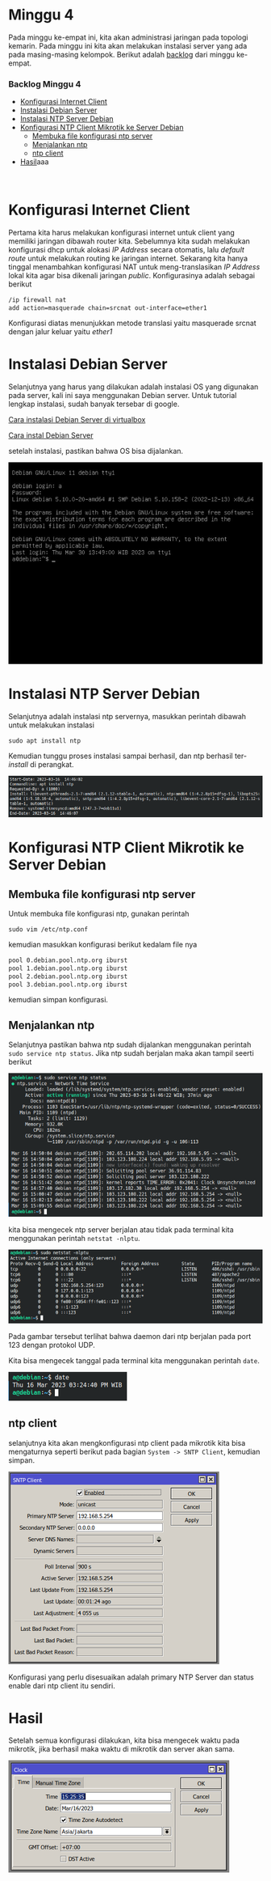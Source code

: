 # Minggu 4

Pada minggu ke-empat ini, kita akan administrasi jaringan pada topologi kemarin. Pada minggu ini kita akan melakukan instalasi server yang ada pada masing-masing kelompok. Berikut adalah [backlog](#backlog-minggu-4) dari minggu ke-empat.

### Backlog Minggu 4

- [Konfigurasi Internet Client](#konfigurasi-internet-client)
- [Instalasi Debian Server](#instalasi-debian-server)
- [Instalasi NTP Server Debian](#instalasi-ntp-server-debian)
- [Konfigurasi NTP Client Mikrotik ke Server Debian](#konfigurasi-ntp-client-mikrotik-ke-server-debian)
  - [Membuka file konfigurasi ntp server](#membuka-file-konfigurasi-ntp-server)
  - [Menjalankan ntp](#menjalankan-ntp)
  - [ntp client](#ntp-client)
- [Hasil](#hasil)aaa

<br>

# Konfigurasi Internet Client

Pertama kita harus melakukan konfigurasi internet untuk client yang memiliki jaringan dibawah router kita. Sebelumnya kita sudah melakukan konfigurasi dhcp untuk alokasi _IP Address_ secara otomatis, lalu _default route_ untuk melakukan routing ke jaringan internet. Sekarang kita hanya tinggal menambahkan konfigurasi NAT untuk meng-translasikan _IP Address_ lokal kita agar bisa dikenali jaringan _public_. Konfigurasinya adalah sebagai berikut

```console
/ip firewall nat
add action=masquerade chain=srcnat out-interface=ether1
```

Konfigurasi diatas menunjukkan metode translasi yaitu masquerade srcnat dengan jalur keluar yaitu _ether1_

# Instalasi Debian Server

Selanjutnya yang harus yang dilakukan adalah instalasi OS yang digunakan pada server, kali ini saya menggunakan Debian server. Untuk tutorial lengkap instalasi, sudah banyak tersebar di google.

[Cara instalasi Debian Server di virtualbox](https://virgiawan.id/tutorial-install-debian-server-di-virtualbox/)

[Cara instal Debian Server](https://idelinux.com/tutorial-install-debian-11-minimal-server-di-virtualbox)

setelah instalasi, pastikan bahwa OS bisa dijalankan.

![debian.jpeg](asset/debian.jpeg)

# Instalasi NTP Server Debian

Selanjutnya adalah instalasi ntp servernya, masukkan perintah dibawah untuk melakukan instalasi

```console
sudo apt install ntp
```

Kemudian tunggu proses instalasi sampai berhasil, dan ntp berhasil ter-_install_ di perangkat.

![ntp_instalation.png](asset/1.%20instalasi%20ntp%20server.png)

# Konfigurasi NTP Client Mikrotik ke Server Debian

## Membuka file konfigurasi ntp server

Untuk membuka file konfigurasi ntp, gunakan perintah

```console
sudo vim /etc/ntp.conf
```

kemudian masukkan konfigurasi berikut kedalam file nya

```console
pool 0.debian.pool.ntp.org iburst
pool 1.debian.pool.ntp.org iburst
pool 2.debian.pool.ntp.org iburst
pool 3.debian.pool.ntp.org iburst
```

kemudian simpan konfigurasi.

## Menjalankan ntp

Selanjutnya pastikan bahwa ntp sudah dijalankan menggunakan perintah `sudo service ntp status`. Jika ntp sudah berjalan maka akan tampil seerti berikut

![status_ntp_server.png](asset/4.%20status%20ntp%20server.png)

kita bisa mengecek ntp server berjalan atau tidak pada terminal kita menggunakan perintah `netstat -nlptu`.

![status_ntp_server.png](asset/5.%20status%20ntp%20server.png)

Pada gambar tersebut terlihat bahwa daemon dari ntp berjalan pada port 123 dengan protokol UDP.

Kita bisa mengecek tanggal pada terminal kita menggunakan perintah `date`.

![status_date.png](asset/6.%20status%20date.png)

## ntp client

selanjutnya kita akan mengkonfigurasi ntp client pada mikrotik kita bisa mengaturnya seperti berikut pada bagian `System -> SNTP Client`, kemudian simpan.

![ntp_client.png](asset/7.%20ntp%20client.png)

Konfigurasi yang perlu disesuaikan adalah primary NTP Server dan status enable dari ntp client itu sendiri.

# Hasil

Setelah semua konfigurasi dilakukan, kita bisa mengecek waktu pada mikrotik, jika berhasil maka waktu di mikrotik dan server akan sama.

![hasil.png](asset/8.%20hasil%20konfigurasi%20ntp%20client.png)

[def]: #backlog-minggu-4